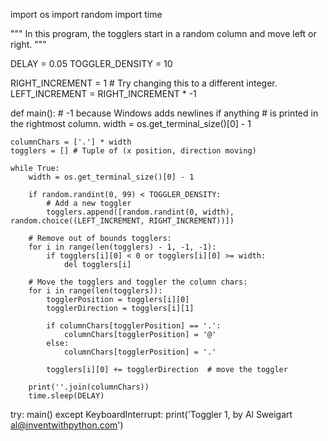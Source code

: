  import os
import random
import time

"""
In this program, the togglers start in a random column and move
left or right.
"""

DELAY = 0.05
TOGGLER_DENSITY = 10

RIGHT_INCREMENT = 1  # Try changing this to a different integer.
LEFT_INCREMENT = RIGHT_INCREMENT * -1

def main():
    # -1 because Windows adds newlines if anything
    # is printed in the rightmost column.
    width = os.get_terminal_size()[0] - 1

    columnChars = ['.'] * width
    togglers = [] # Tuple of (x position, direction moving)

    while True:
        width = os.get_terminal_size()[0] - 1

        if random.randint(0, 99) < TOGGLER_DENSITY:
            # Add a new toggler
            togglers.append([random.randint(0, width), random.choice((LEFT_INCREMENT, RIGHT_INCREMENT))])

        # Remove out of bounds togglers:
        for i in range(len(togglers) - 1, -1, -1):
            if togglers[i][0] < 0 or togglers[i][0] >= width:
                del togglers[i]

        # Move the togglers and toggler the column chars:
        for i in range(len(togglers)):
            togglerPosition = togglers[i][0]
            togglerDirection = togglers[i][1]

            if columnChars[togglerPosition] == '.':
                columnChars[togglerPosition] = '@'
            else:
                columnChars[togglerPosition] = '.'

            togglers[i][0] += togglerDirection  # move the toggler

        print(''.join(columnChars))
        time.sleep(DELAY)

try:
    main()
except KeyboardInterrupt:
    print('Toggler 1, by Al Sweigart al@inventwithpython.com')
